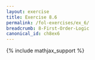 ```yaml
---
layout: exercise
title: Exercise 8.6
permalink: /fol-exercises/ex_6/
breadcrumb: 8-First-Order-Logic
canonical_id: ch8ex6
---
```


{% include mathjax_support %}


